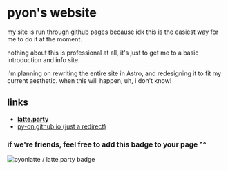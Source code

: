 # pyon's website
my site is run through github pages because idk this is the easiest way for me to do it at the moment.

nothing about this is professional at all, it's just to get me to a basic introduction and info site.

i'm planning on rewriting the entire site in Astro, and redesigning it to fit my current aesthetic. when this will happen, uh, i don't know!
## links
  - **[latte.party](https://latte.party)**
  - [py-on.github.io (just a redirect)](https://py-on.github.io)
### if we're friends, feel free to add this badge to your page ^^
![pyonlatte / latte.party badge](badge.png)